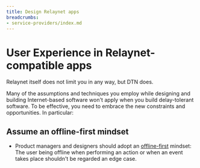 ```yaml
---
title: Design Relaynet apps
breadcrumbs:
- service-providers/index.md
---
```


# User Experience in Relaynet-compatible apps

Relaynet itself does not limit you in any way, but DTN does.

Many of the assumptions and techniques you employ while designing and building Internet-based software won't apply when you build delay-tolerant software. To be effective, you need to embrace the new constraints and opportunities. In particular:

## Assume an offline-first mindset

- Product managers and designers should adopt an [offline-first](http://offlinefirst.org/) mindset: The user being offline when performing an action or when an event takes place shouldn't be regarded an edge case.
